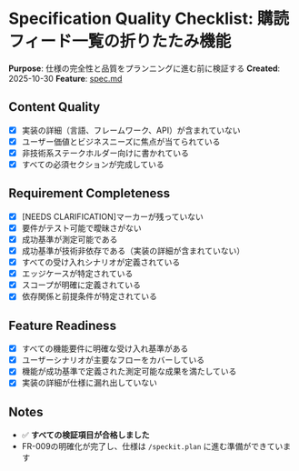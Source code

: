 # Specification Quality Checklist: 購読フィード一覧の折りたたみ機能

**Purpose**: 仕様の完全性と品質をプランニングに進む前に検証する
**Created**: 2025-10-30
**Feature**: [spec.md](../spec.md)

## Content Quality

- [x] 実装の詳細（言語、フレームワーク、API）が含まれていない
- [x] ユーザー価値とビジネスニーズに焦点が当てられている
- [x] 非技術系ステークホルダー向けに書かれている
- [x] すべての必須セクションが完成している

## Requirement Completeness

- [x] [NEEDS CLARIFICATION]マーカーが残っていない
- [x] 要件がテスト可能で曖昧さがない
- [x] 成功基準が測定可能である
- [x] 成功基準が技術非依存である（実装の詳細が含まれていない）
- [x] すべての受け入れシナリオが定義されている
- [x] エッジケースが特定されている
- [x] スコープが明確に定義されている
- [x] 依存関係と前提条件が特定されている

## Feature Readiness

- [x] すべての機能要件に明確な受け入れ基準がある
- [x] ユーザーシナリオが主要なフローをカバーしている
- [x] 機能が成功基準で定義された測定可能な成果を満たしている
- [x] 実装の詳細が仕様に漏れ出していない

## Notes

- ✅ **すべての検証項目が合格しました**
- FR-009の明確化が完了し、仕様は `/speckit.plan` に進む準備ができています
